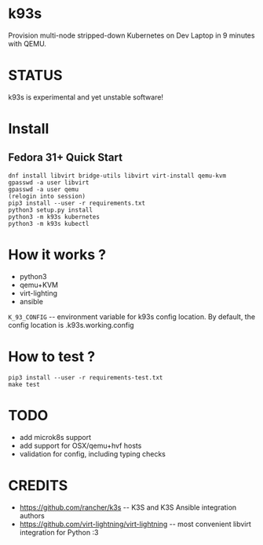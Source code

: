 k93s
=====

Provision multi-node stripped-down Kubernetes on Dev Laptop in 9 minutes with QEMU.


STATUS
======

k93s is experimental and yet unstable software!


Install
=======

Fedora 31+ Quick Start
-----------------------

```
dnf install libvirt bridge-utils libvirt virt-install qemu-kvm
gpasswd -a user libvirt
gpasswd -a user qemu
(relogin into session)
pip3 install --user -r requirements.txt
python3 setup.py install
python3 -m k93s kubernetes
python3 -m k93s kubectl
```


How it works ?
==============
- python3
- qemu+KVM
- virt-lighting
- ansible


`K_93_CONFIG` -- environment variable for k93s config location.
                 By default, the config location is .k93s.working.config


How to test ?
=============
```
pip3 install --user -r requirements-test.txt
make test
```

TODO
====
- add microk8s support
- add support for OSX/qemu+hvf hosts
- validation for config, including typing checks


CREDITS
========
- https://github.com/rancher/k3s -- K3S and K3S Ansible integration authors
- https://github.com/virt-lightning/virt-lightning -- most convenient libvirt integration for Python :3
